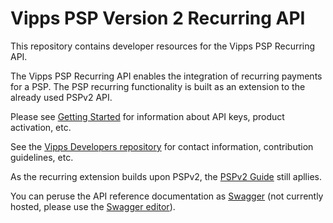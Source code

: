 # Vipps PSP Version 2 Recurring API

This repository contains developer resources for the Vipps PSP Recurring API.

The Vipps PSP Recurring API enables the integration of recurring payments for a PSP. The PSP recurring functionality is built as an extension to the already used PSPv2 API.

Please see [Getting Started](https://github.com/vippsas/vipps-developers/blob/master/vipps-getting-started.md) for information about API keys, product activation, etc.

See the [Vipps Developers repository](https://github.com/vippsas/vipps-developers) for contact information, contribution guidelines, etc.

As the recurring extension builds upon PSPv2, the [PSPv2 Guide](https://github.com/vippsas/vipps-psp-recurring/blob/master/vipps-psp-api.md) still apllies.

You can peruse the API reference documentation as [Swagger](https://github.com/vippsas/vipps-psp-recurring/blob/master/docs/swagger.yaml) (not currently hosted, please use the [Swagger editor](https://editor.swagger.io/)).
